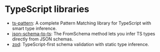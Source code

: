 # TypeScript libraries

- [ts-pattern](https://github.com/gvergnaud/ts-pattern): A complete Pattern Matching library for TypeScript with smart
  type inference.
- [json-schema-to-ts](https://github.com/ThomasAribart/json-schema-to-ts): The FromSchema method lets you infer TS types
  directly from JSON schemas.
- [zod](https://github.com/colinhacks/zod): TypeScript-first schema validation with static type inference.
